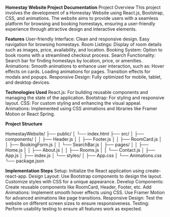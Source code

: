 <strong>Homestay Website Project Documentation</strong>
Project Overview
This project involves the development of a Homestay Website using React.js, Bootstrap, CSS, and animations. The website aims to provide users with a seamless platform for browsing and booking homestays, ensuring a user-friendly experience through attractive design and interactive elements.

<strong>Features</strong>
User-friendly Interface:
Clean and responsive design.
Easy navigation for browsing homestays.
Room Listings:
Display of room details such as images, price, availability, and location.
Booking System:
Option to book rooms with a streamlined checkout process.
Search Functionality:
Search bar for finding homestays by location, price, or amenities.
Animations:
Smooth animations to enhance user interaction, such as:
Hover effects on cards.
Loading animations for pages.
Transition effects for modals and popups.
Responsive Design:
Fully optimized for mobile, tablet, and desktop devices.

<strong>Technologies Used</strong>
React.js:
For building reusable components and managing the state of the application.
Bootstrap:
For styling and responsive layout.
CSS:
For custom styling and enhancing the visual appeal.
Animations:
Implemented using CSS animations and libraries like Framer Motion or React Spring.

<strong>Project Structure</strong>

HomestayWebsite/
├── public/
│   └── index.html
├── src/
│   ├── components/
│   │   ├── Header.js
│   │   ├── Footer.js
│   │   ├── RoomCard.js
│   │   ├── BookingForm.js
│   │   └── SearchBar.js
│   ├── pages/
│   │   ├── Home.js
│   │   ├── About.js
│   │   ├── Rooms.js
│   │   └── Contact.js
│   ├── App.js
│   ├── index.js
│   └── styles/
│       ├── App.css
│       └── Animations.css
└── package.json

<strong>Implementation Steps</strong>
Setup:
Initialize the React application using create-react-app.
Design Layout:
Use Bootstrap components to design the layout.
Customize styles with CSS for a unique appearance.
Develop Components:
Create reusable components like RoomCard, Header, Footer, etc.
Add Animations:
Implement smooth hover effects using CSS.
Use Framer Motion for advanced animations like page transitions.
Responsive Design:
Test the website on different screen sizes to ensure responsiveness.
Testing:
Perform usability testing to ensure all features work as expected.


